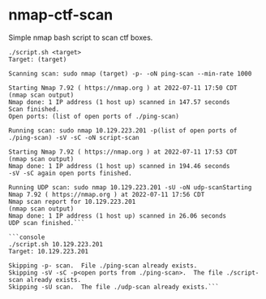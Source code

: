 # nmap-ctf-scan
Simple nmap bash script to scan ctf boxes.



```console
./script.sh <target>
Target: (target)

Scanning scan: sudo nmap (target) -p- -oN ping-scan --min-rate 1000

Starting Nmap 7.92 ( https://nmap.org ) at 2022-07-11 17:50 CDT
(nmap scan output)
Nmap done: 1 IP address (1 host up) scanned in 147.57 seconds
Scan finished.
Open ports: (list of open ports of ./ping-scan)

Running scan: sudo nmap 10.129.223.201 -p(list of open ports of ./ping-scan) -sV -sC -oN script-scan

Starting Nmap 7.92 ( https://nmap.org ) at 2022-07-11 17:53 CDT
(nmap scan output)
Nmap done: 1 IP address (1 host up) scanned in 194.46 seconds
-sV -sC again open ports finished.

Running UDP scan: sudo nmap 10.129.223.201 -sU -oN udp-scanStarting Nmap 7.92 ( https://nmap.org ) at 2022-07-11 17:56 CDT
Nmap scan report for 10.129.223.201
(nmap scan output)
Nmap done: 1 IP address (1 host up) scanned in 26.06 seconds
UDP scan finished.```

```console
./script.sh 10.129.223.201
Target: 10.129.223.201

Skipping -p- scan.  File ./ping-scan already exists.
Skipping -sV -sC -p<open ports from ./ping-scan>.  The file ./script-scan already exists.
Skipping -sU scan.  The file ./udp-scan already exists.```
